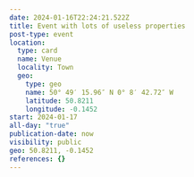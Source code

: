 ```yaml
---
date: 2024-01-16T22:24:21.522Z
title: Event with lots of useless properties
post-type: event
location:
  type: card
  name: Venue
  locality: Town
  geo:
    type: geo
    name: 50° 49′ 15.96″ N 0° 8′ 42.72″ W
    latitude: 50.8211
    longitude: -0.1452
start: 2024-01-17
all-day: "true"
publication-date: now
visibility: public
geo: 50.8211, -0.1452
references: {}
---
```

